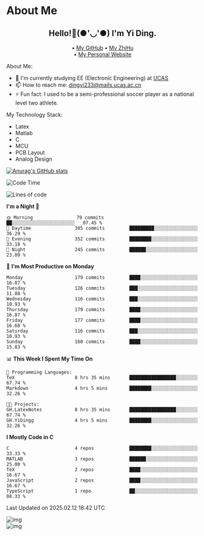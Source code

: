 # About Me

<h2 style="text-align:center;"> Hello!👋(●'◡'●) I'm Yi Ding.</h2>

<div style="text-align:center;">
  • <a href="https://github.com/YiDingg">My GitHub</a>
  • <a href="https://www.zhihu.com/people/YiDingg">My ZhiHu</a><br>
  • <a href="https://yidingg.github.io/YiDingg">My Personal Website</a><br>
</div>

About Me:
- 🔭 I'm currently studying EE (Electronic Engineering) at [UCAS](https://www.ucas.ac.cn/)
- 📫 How to reach me: dingyi233@mails.ucas.ac.cn
- ⚡ Fun fact: I used to be a semi-professional soccer player as a national level two athlete.

My Technology Stack:
- Latex
- Matlab
- C
- MCU
- PCB Layout
- Analog Design


[![Anurag's GitHub stats](https://github-readme-stats.vercel.app/api?username=YiDingg)](https://github.com/anuraghazra/github-readme-stats)

<!--START_SECTION:waka-->
![Code Time](http://img.shields.io/badge/Code%20Time-922%20hrs%2025%20mins-blue)

![Lines of code](https://img.shields.io/badge/From%20Hello%20World%20I%27ve%20Written-743.4%20thousand%20lines%20of%20code-blue)

**I'm a Night 🦉** 

```text
🌞 Morning                79 commits          ██░░░░░░░░░░░░░░░░░░░░░░░   07.45 % 
🌆 Daytime                385 commits         █████████░░░░░░░░░░░░░░░░   36.29 % 
🌃 Evening                352 commits         ████████░░░░░░░░░░░░░░░░░   33.18 % 
🌙 Night                  245 commits         ██████░░░░░░░░░░░░░░░░░░░   23.09 % 
```
📅 **I'm Most Productive on Monday** 

```text
Monday                   179 commits         ████░░░░░░░░░░░░░░░░░░░░░   16.87 % 
Tuesday                  126 commits         ███░░░░░░░░░░░░░░░░░░░░░░   11.88 % 
Wednesday                116 commits         ███░░░░░░░░░░░░░░░░░░░░░░   10.93 % 
Thursday                 179 commits         ████░░░░░░░░░░░░░░░░░░░░░   16.87 % 
Friday                   177 commits         ████░░░░░░░░░░░░░░░░░░░░░   16.68 % 
Saturday                 116 commits         ███░░░░░░░░░░░░░░░░░░░░░░   10.93 % 
Sunday                   168 commits         ████░░░░░░░░░░░░░░░░░░░░░   15.83 % 
```


📊 **This Week I Spent My Time On** 

```text
💬 Programming Languages: 
TeX                      8 hrs 35 mins       █████████████████░░░░░░░░   67.74 % 
Markdown                 4 hrs 5 mins        ████████░░░░░░░░░░░░░░░░░   32.26 % 

🐱‍💻 Projects: 
GH.LatexNotes            8 hrs 35 mins       █████████████████░░░░░░░░   67.74 % 
GH.YiDingg               4 hrs 5 mins        ████████░░░░░░░░░░░░░░░░░   32.26 % 
```

**I Mostly Code in C** 

```text
C                        4 repos             ████████░░░░░░░░░░░░░░░░░   33.33 % 
MATLAB                   3 repos             ██████░░░░░░░░░░░░░░░░░░░   25.00 % 
TeX                      2 repos             ████░░░░░░░░░░░░░░░░░░░░░   16.67 % 
JavaScript               2 repos             ████░░░░░░░░░░░░░░░░░░░░░   16.67 % 
TypeScript               1 repo              ██░░░░░░░░░░░░░░░░░░░░░░░   08.33 % 
```




 Last Updated on 2025.02.12 18:42 UTC
<!--END_SECTION:waka-->

<!-- Coding activity over the last year -->
<div class='center'><img src='https://wakatime.com/share/@YiDingg/260601e0-8e46-41ab-9832-d4d0ae5fd0bd.svg' alt='img'/></div>

<!-- Languages over the last year -->
<div class='center'><img src='https://wakatime.com/share/@YiDingg/99546fa3-4cc3-4808-ab6e-13f38e27aba1.svg' alt='img'/></div>
